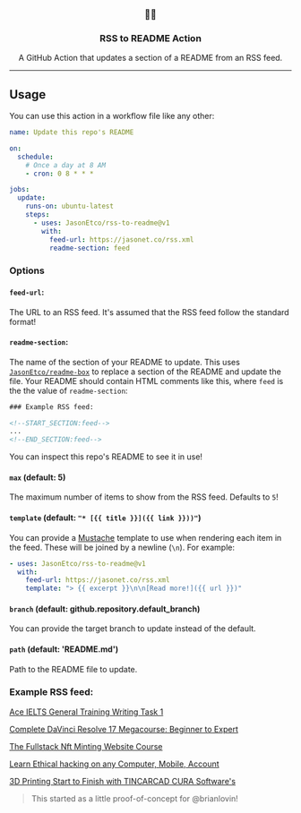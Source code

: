 <h3 align="center">📡📝</h3>
<h3 align="center">RSS to README Action</h3>
<p align="center">A GitHub Action that updates a section of a README from an RSS feed.</p>

---

## Usage

You can use this action in a workflow file like any other:

```yml
name: Update this repo's README

on:
  schedule:
    # Once a day at 8 AM
    - cron: 0 8 * * *

jobs:
  update:
    runs-on: ubuntu-latest
    steps:
      - uses: JasonEtco/rss-to-readme@v1
        with:
          feed-url: https://jasonet.co/rss.xml
          readme-section: feed
```

### Options

#### `feed-url`:

The URL to an RSS feed. It's assumed that the RSS feed follow the standard format!

#### `readme-section`:

The name of the section of your README to update. This uses [`JasonEtco/readme-box`](https://github.com/JasonEtco/readme-box) to replace a section of the README and update the file. Your README should contain HTML comments like this, where `feed` is the the value of `readme-section`:

```html
### Example RSS feed:

<!--START_SECTION:feed-->
...
<!--END_SECTION:feed-->
```

You can inspect this repo's README to see it in use!

#### `max` (default: 5)

The maximum number of items to show from the RSS feed. Defaults to `5`!

#### `template` (default: `"* [{{ title }}]({{ link }}))"`)

You can provide a [Mustache](https://github.com/janl/mustache.js) template to use when rendering each item in the feed. These will be joined by a newline (`\n`). For example:

```yaml
- uses: JasonEtco/rss-to-readme@v1
  with:
    feed-url: https://jasonet.co/rss.xml
    template: "> {{ excerpt }}\n\n[Read more!]({{ url }})"
```

#### `branch` (default: github.repository.default_branch)

You can provide the target branch to update instead of the default.

#### `path` (default: 'README.md')

Path to the README file to update.

### Example RSS feed:

<!--START_SECTION:example-->
> 

[Ace IELTS General Training Writing Task 1](https:&#x2F;&#x2F;sanet.st&#x2F;blogs&#x2F;bonnytuts&#x2F;ace_ielts_general_training_writing_task.4053099.html)
> 

[Complete DaVinci Resolve 17 Megacourse: Beginner to Expert](https:&#x2F;&#x2F;sanet.st&#x2F;blogs&#x2F;bonnytuts&#x2F;complete_davinci_resolve_megacourse_beginner_to_expert.4053088.html)
> 

[The Fullstack Nft Minting Website Course](https:&#x2F;&#x2F;sanet.st&#x2F;blogs&#x2F;bonnytuts&#x2F;the_fullstack_nft_minting_website_course.4053063.html)
> 

[Learn Ethical hacking on any Computer, Mobile, Account](https:&#x2F;&#x2F;sanet.st&#x2F;blogs&#x2F;bonnytuts&#x2F;learn_ethical_hacking_on_any_computer_mobile_account.4053051.html)
> 

[3D Printing Start to Finish with TINCARCAD   CURA Software&#39;s](https:&#x2F;&#x2F;sanet.st&#x2F;blogs&#x2F;bonnytuts&#x2F;_d_printing_start_to_finish_with_tincarcad__cura_softwares.4053021.html)
<!--END_SECTION:example-->

> This started as a little proof-of-concept for @brianlovin!
